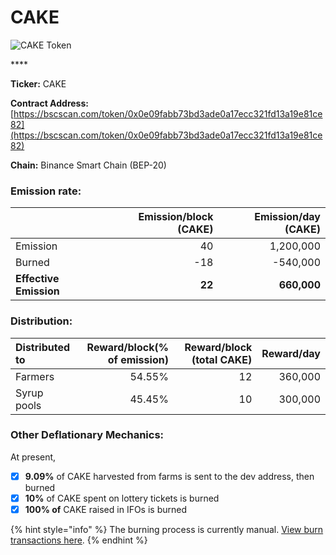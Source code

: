 # CAKE

![CAKE Token](../.gitbook/assets/icon-square-512%20%281%29.png)

\*\*\*\*

**Ticker:** CAKE

**Contract Address:** [https://bscscan.com/token/0x0e09fabb73bd3ade0a17ecc321fd13a19e81ce82](https://bscscan.com/token/0x0e09fabb73bd3ade0a17ecc321fd13a19e81ce82) 

**Chain:** Binance Smart Chain \(BEP-20\)

### **Emission rate:**

|  | Emission/block \(CAKE\) | Emission/day \(CAKE\) |
| :--- | ---: | ---: |
| Emission | 40 | 1,200,000 |
| Burned | -18 | -540,000 |
| **Effective Emission** | **22** | **660,000** |

### Distribution:

| Distributed to | Reward/block\(% of emission\) | Reward/block \(total CAKE\) | Reward/day |
| :--- | ---: | ---: | ---: |
| Farmers | 54.55% | 12 | 360,000 |
| Syrup pools | 45.45% | 10 | 300,000 |

### **Other Deflationary Mechanics:**

At present,

* [x] **9.09%** of CAKE harvested from farms is sent to the dev address, then burned
* [x] **10%** of CAKE spent on lottery tickets is burned
* [x] **100% of** CAKE raised in IFOs is burned

{% hint style="info" %}
The burning process is currently manual. [View burn transactions here](https://bscscan.com/token/0x0e09fabb73bd3ade0a17ecc321fd13a19e81ce82?a=0x000000000000000000000000000000000000dead).
{% endhint %}

